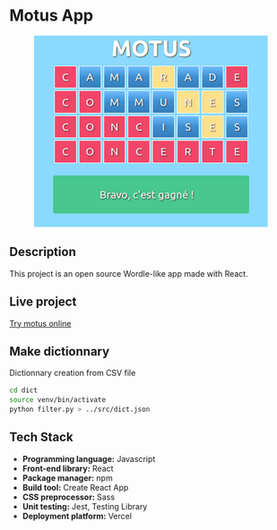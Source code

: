 # Motus App

<p align="center">
    <img src="screenshot.png?raw=true" alt="Motus App" title="Motus App" />
</p>


## Description

This project is an open source Wordle-like app made with React.

## Live project

[Try motus online](https://motus.purpleweb.fr/)

## Make dictionnary

Dictionnary creation from CSV file

```bash
cd dict
source venv/bin/activate
python filter.py > ../src/dict.json
```

## Tech Stack

- **Programming language:** Javascript
- **Front-end library:** React
- **Package manager:** npm
- **Build tool:** Create React App
- **CSS preprocessor:** Sass
- **Unit testing:** Jest, Testing Library
- **Deployment platform:** Vercel